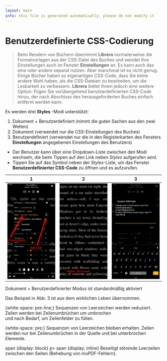 ```yaml
---
layout: main
info: this file is generated automatically, please do not modify it
---
```


# Benutzerdefinierte CSS-Codierung

> Beim Rendern von Büchern übernimmt **Librera** normalerweise die Formatvorlagen aus der CSS-Datei des Buches und wendet Ihre Einstellungen auch im Fenster **Einstellungen** an. Es kann auch das eine oder andere separat nutzen. Aber manchmal ist es nicht genug. Einige Bücher haben so eigenartigen CSS-Code, dass Sie keine andere Wahl haben, als die CSS-Dateien zu bearbeiten, um die Lesbarkeit zu verbessern. **Librera** bietet Ihnen jedoch eine weitere Option: Fügen Sie vorübergehend benutzerdefinierten CSS-Code hinzu, der nach Abschluss des herausgeforderten Buches einfach entfernt werden kann.

Es werden drei **Styles** -Modi unterstützt:

1. Dokument + Benutzerdefiniert (nimmt die guten Sachen aus den zwei Welten)
2. Dokument (verwendet nur die CSS-Einstellungen des Buches)
3. Benutzerdefiniert (verwendet nur die in den Registerkarten des Fensters **Einstellungen** angegebenen Einstellungen des Benutzers)

* Der Benutzer kann über eine Dropdown-Liste zwischen den Modi wechseln, die beim Tippen auf den Link neben _Styles_ aufgerufen wird.
* Tippen Sie auf das Symbol neben der _Styles_-Liste, um das Fenster **Benutzerdefinierter CSS-Code** zu öffnen und es aufzurufen.

|1|2|3|
|-|-|-|
|![](1.png)|![](2.png)|![](3.png)|

Dokument + Benutzerdefinierter Modus ist standardmäßig aktiviert

Das Beispiel in Abb. 3 ist aus dem wirklichen Leben übernommen.

{white-space: pre-line;}
Sequenzen von Leerzeichen werden reduziert. Zeilen werden bei Zeilenumbrüchen um umbrochen <br> und nach Bedarf, um Zeilenfelder zu füllen.

{white-space: pre;}
Sequenzen von Leerzeichen bleiben erhalten. Zeilen werden nur bei Zeilenumbrüchen in der Quelle und bei unterbrochen <br> Elemente.

span {display: block}
p&gt; span {display: inline}
Beseitigt störende Leerzeilen zwischen den Seiten (Behebung von muPDF-Fehlern).
